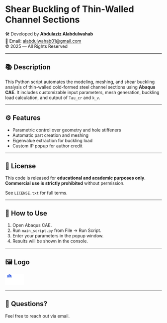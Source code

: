 # Shear Buckling of Thin-Walled Channel Sections

🛠️ Developed by **Abdulaziz Alabdulwahab**  
📧 Email: alabdulwahab01@gmail.com  
© 2025 — All Rights Reserved

---

## 📚 Description

This Python script automates the modeling, meshing, and shear buckling analysis of thin-walled cold-formed steel channel sections using **Abaqus CAE**. It includes customizable input parameters, mesh generation, buckling load calculation, and output of `Tau_cr` and `k_v`.

---

## ⚙️ Features

- Parametric control over geometry and hole stiffeners
- Automatic part creation and meshing
- Eigenvalue extraction for buckling load
- Custom IP popup for author credit

---

## 📝 License

This code is released for **educational and academic purposes only**.  
**Commercial use is strictly prohibited** without permission.

See `LICENSE.txt` for full terms.

---

## 🧪 How to Use

1. Open Abaqus CAE.
2. Run `main_script.py` from File → Run Script.
3. Enter your parameters in the popup window.
4. Results will be shown in the console.

---

## 🖼️ Logo

![Logo](logo.png)

---

## 💬 Questions?

Feel free to reach out via email.

